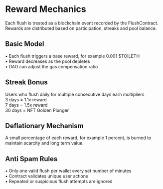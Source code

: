 # Reward Mechanics

Each flush is treated as a blockchain event recorded by the FlushContract.  
Rewards are distributed based on participation, streaks and pool balance.

## Basic Model
• Each flush triggers a base reward, for example 0.001 $TOILETH  
• Reward decreases as the pool depletes  
• DAO can adjust the gas compensation ratio  

## Streak Bonus
Users who flush daily for multiple consecutive days earn multipliers  
3 days = 1.1x reward  
7 days = 1.5x reward  
30 days = NFT Golden Plunger  

## Deflationary Mechanism
A small percentage of each reward, for example 1 percent, is burned to maintain scarcity and long term value.

## Anti Spam Rules
• Only one valid flush per wallet every set number of minutes  
• Contract validates unique user actions  
• Repeated or suspicious flush attempts are ignored

